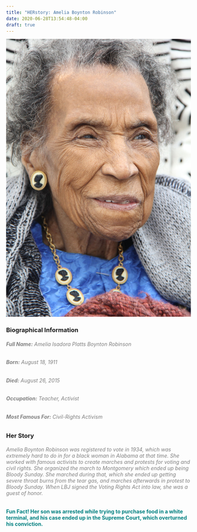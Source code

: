 ```yaml
---
title: "HERstory: Amelia Boynton Robinson"
date: 2020-06-28T13:54:48-04:00
draft: true
---
```


![Image of Amelia Boynton Robinson](Amelia.jpg)

### **Biographical Information**
###### <span style="color:grey">**Full Name:** Amelia Isadora Platts Boynton Robinson</span>
###### <span style="color:grey">**Born:** August 18, 1911</span>
###### <span style="color:grey"> **Died:** August 26, 2015</span>
###### <span style="color:grey"> **Occupation:** Teacher, Activist</span>
###### <span style="color:grey"> **Most Famous For:** Civil-Rights Activism</span>

### **Her Story**
###### <span style="color:grey">Amelia Boynton Robinson was registered to vote in 1934, which was extremely hard to do in for a black woman in Alabama at that time. She worked with famous activists to create marches and protests for voting and civil rights. She organized the march to Montgomery which ended up being Bloody Sunday. She marched during that, which she ended up getting severe throat burns from the tear gas, and marches afterwards in protest to Bloody Sunday. When LBJ signed the Voting Rights Act into law, she was a guest of honor.
</span>

#### <span style="color:teal"> **Fun Fact!** Her son was arrested while trying to purchase food in a white terminal, and his case ended up in the Supreme Court, which overturned his conviction.</span>
